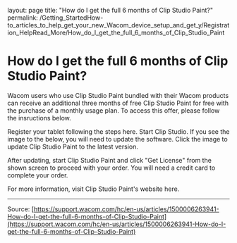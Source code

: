 layout: page
title: "How do I get the full 6 months of Clip Studio Paint?"
permalink: /Getting_StartedHow-to_articles_to_help_get_your_new_Wacom_device_setup_and_get_y/Registration_HelpRead_More/How_do_I_get_the_full_6_months_of_Clip_Studio_Paint

# How do I get the full 6 months of Clip Studio Paint?

Wacom users who use Clip Studio Paint bundled with their Wacom products can receive an additional three months of free Clip Studio Paint for free with the purchase of a monthly usage plan. To access this offer, please follow the insructions below.

Register your tablet following the steps here.
Start Clip Studio. If you see the image to the below, you will need to update the software. Click the image to update Clip Studio Paint to the latest version.




After updating, start Clip Studio Paint and click "Get License" from the shown screen to proceed with your order. You will need a credit card to complete your order.


For more information, visit Clip Studio Paint's website here.

---
Source: [https://support.wacom.com/hc/en-us/articles/1500006263941-How-do-I-get-the-full-6-months-of-Clip-Studio-Paint](https://support.wacom.com/hc/en-us/articles/1500006263941-How-do-I-get-the-full-6-months-of-Clip-Studio-Paint)
